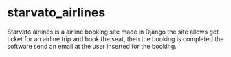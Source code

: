 # starvato_airlines

Starvato airlines is a airline booking site made in Django
the site allows get ticket for an airline trip and book the seat, 
then the booking is completed the software send an email at the user inserted for the booking.


